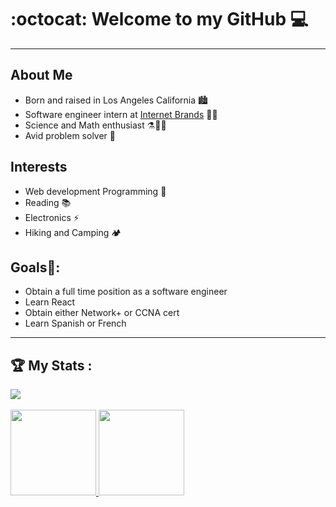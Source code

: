 
# :octocat: Welcome to my GitHub :computer:
---
<!-- About Me section -->
## About Me
- Born and raised in Los Angeles California :cityscape:
- Software engineer intern at [Internet Brands](https://www.internetbrands.com/) :technologist:
- Science and Math enthusiast :alembic::test_tube::dna:
- Avid problem solver :jigsaw:

## Interests
- Web development Programming :minidisc:
- Reading :books:
- Electronics :zap:
- Hiking and Camping :camping:

## Goals:dart::
- Obtain a full time position as a software engineer
- Learn React
- Obtain either Network+ or CCNA cert
- Learn Spanish or French
 


---
<!-- My Stats section -->
## :trophy: My Stats :
<div style="width: 100%;">
<a href="https://wakatime.com/@Sean_paul">
    <img  src="https://github-readme-stats.vercel.app/api/wakatime?username=Sean_paul">
</a>
</div>
<br />
<a href="https://github.com/seanybarra/seanybarra">
    <img height="137px" src="https://github-readme-stats.vercel.app/api/top-langs/?username=seanybarra&layout=compact&theme=dark">
    <img height="137px" src="https://github-readme-stats.vercel.app/api?username=seanybarra&theme=dark">
</a>

